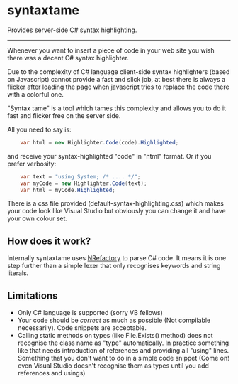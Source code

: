 syntaxtame
==========

Provides server-side C# syntax highlighting.

-------------------------
Whenever you want to insert a piece of code in your web site you wish there was a decent C# syntax highlighter.

Due to the complexity of C# language client-side syntax highlighters (based on Javascript) cannot provide a fast
and slick job, at best there is always a flicker after loading the page when javascript tries to replace the code
there with a colorful one. 

"Syntax tame" is a tool which tames this complexity and allows you to do it fast and flicker free on the server side. 

All you need to say is:

```c#
    var html = new Highlighter.Code(code).Highlighted;
```

and receive your syntax-highlighted "code" in "html" format. Or if you prefer verbosity:

```c#
    var text = "using System; /* .... */";
    var myCode = new Highlighter.Code(text);
    var html = myCode.Highlighted;
```

There is a css file provided (default-syntax-highlighting.css) which makes your code look like Visual Studio but 
obviously you can change it and have your own colour set.

## How does it work?

Internally syntaxtame uses [NRefactory](http://wiki.sharpdevelop.net/NRefactory.ashx) to parse C# code. It means 
it is one step further than a simple lexer that only recognises keywords and string literals.

## Limitations

* Only C# language is supported (sorry VB fellows)
* Your code should be _correct_ as much as possible (Not compilable necessarily). Code snippets are acceptable.
* Calling static methods on types (like File.Exists() method) does not recognise the class name as "type" automatically. In practice something like that needs introduction of references and providing all "using" lines. Something that you don't want to do in a simple code snippet (Come on! even Visual Studio doesn't recognise them as types until you add references and usings)

